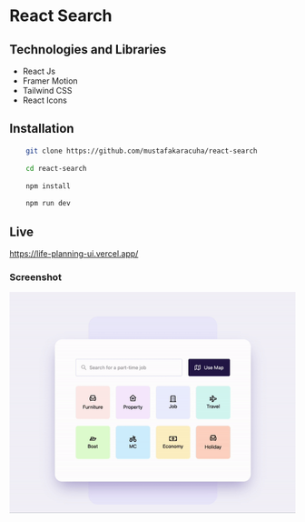 # React Search


## Technologies and Libraries

- React Js
- Framer Motion
- Tailwind CSS
- React Icons

  
## Installation 

```bash 
    git clone https://github.com/mustafakaracuha/react-search
```
```bash 
    cd react-search
```
```bash 
    npm install
```
```bash 
    npm run dev
```


    
## Live
https://life-planning-ui.vercel.app/

  
### Screenshot

<img align="center" width="900" width="900" src="https://github.com/mustafakaracuha/react-search/blob/main/src/assests/app.gif" />

  
